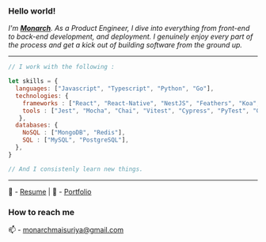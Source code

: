 


<!-- <img margin="auto" src="https://i.ibb.co/h29DXtb/w.png"/> -->

### Hello world!

<p>
  <em>
   I'm <a href="https://www.about.me/monarchmaisuriya" target="_blank"> <b>Monarch</b></a>. As a Product Engineer, I dive into everything from front-end to back-end  development, and deployment. I genuinely enjoy every part of the process and get a kick out of building software from the ground up. <br>
  </em>  
</p>
<hr>


```javascript
// I work with the following :

let skills = {
  languages: ["Javascript", "Typescript", "Python", "Go"],
  technologies: {
    frameworks : ["React", "React-Native", "NestJS", "Feathers", "Koa", "Fastify", "Django", "Flask", "FastAPI", "Fiber"],
    tools : ["Jest", "Mocha", "Chai", "Vitest", "Cypress", "PyTest", "Git", "GCP", "AWS", "Docker", "Kubernetes"]
   },
  databases: {
    NoSQL : ["MongoDB", "Redis"],
    SQL : ["MySQL", "PostgreSQL"],
  },
}

// And I consistenly learn new things. 
```

<hr>


📝 - [Resume](https://docs.google.com/document/d/e/2PACX-1vQvIEZ9MHsreLu1uICM5mJAVveYp-Gwe4cCJ328dXm3W7qALVXG6AtIBhEG1efMdJMS2Ck9RgPCkXBL/pub) | 🔭 - [Portfolio](https://monarchmaisuriya.github.io/portfolio/)

### How to reach me

📫 - <a href="mailto:monarchmaisuriya@gmail.com">monarchmaisuriya@gmail.com</a>




<!--
**ingeniousambivert/ingeniousambivert** is a ✨ _special_ ✨ repository because its `README.md` (this file) appears on your GitHub profile.

Here are some ideas to get you started:

- 🔭 I’m currently working on ...
- 🌱 I’m currently learning ...
- 👯 I’m looking to collaborate on ...
- 🤔 I’m looking for help with ...
- 💬 Ask me about ...
- 😄 Pronouns: ...
- ⚡ Fun fact: ...

-->
